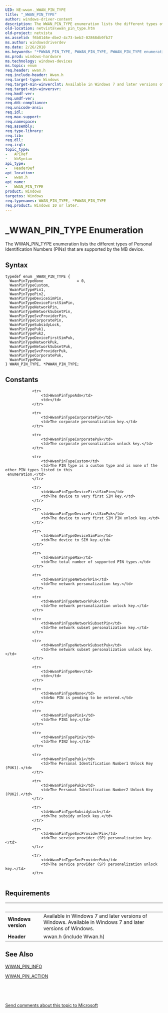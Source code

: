 ```yaml
---
UID: NE:wwan._WWAN_PIN_TYPE
title: "_WWAN_PIN_TYPE"
author: windows-driver-content
description: The WWAN_PIN_TYPE enumeration lists the different types of Personal Identification Numbers (PINs) that are supported by the MB device.
old-location: netvista\wwan_pin_type.htm
old-project: netvista
ms.assetid: f6b8146e-dbe2-4c73-beb2-02868db9fb27
ms.author: windowsdriverdev
ms.date: 2/26/2018
ms.keywords: "*PWWAN_PIN_TYPE, PWWAN_PIN_TYPE, PWWAN_PIN_TYPE enumeration pointer [Network Drivers Starting with Windows Vista], WWAN_PIN_TYPE, WWAN_PIN_TYPE enumeration [Network Drivers Starting with Windows Vista], WwanPinTypeCorporatePin, WwanPinTypeCorporatePuk, WwanPinTypeCustom, WwanPinTypeDeviceFirstSimPin, WwanPinTypeDeviceFirstSimPuk, WwanPinTypeDeviceSimPin, WwanPinTypeMax, WwanPinTypeNetworkPin, WwanPinTypeNetworkPuk, WwanPinTypeNetworkSubsetPin, WwanPinTypeNetworkSubsetPuk, WwanPinTypeNone, WwanPinTypePin1, WwanPinTypePin2, WwanPinTypePuk1, WwanPinTypePuk2, WwanPinTypeSubsidyLock, WwanPinTypeSvcProviderPin, WwanPinTypeSvcProviderPuk, WwanRef_f94cf79e-63f3-47e9-bd40-beb9cd32f0b8.xml, _WWAN_PIN_TYPE, netvista.wwan_pin_type, wwan/PWWAN_PIN_TYPE, wwan/WWAN_PIN_TYPE, wwan/WwanPinTypeCorporatePin, wwan/WwanPinTypeCorporatePuk, wwan/WwanPinTypeCustom, wwan/WwanPinTypeDeviceFirstSimPin, wwan/WwanPinTypeDeviceFirstSimPuk, wwan/WwanPinTypeDeviceSimPin, wwan/WwanPinTypeMax, wwan/WwanPinTypeNetworkPin, wwan/WwanPinTypeNetworkPuk, wwan/WwanPinTypeNetworkSubsetPin, wwan/WwanPinTypeNetworkSubsetPuk, wwan/WwanPinTypeNone, wwan/WwanPinTypePin1, wwan/WwanPinTypePin2, wwan/WwanPinTypePuk1, wwan/WwanPinTypePuk2, wwan/WwanPinTypeSubsidyLock, wwan/WwanPinTypeSvcProviderPin, wwan/WwanPinTypeSvcProviderPuk"
ms.prod: windows-hardware
ms.technology: windows-devices
ms.topic: enum
req.header: wwan.h
req.include-header: Wwan.h
req.target-type: Windows
req.target-min-winverclnt: Available in Windows 7 and later versions of Windows.
req.target-min-winversvr: 
req.kmdf-ver: 
req.umdf-ver: 
req.ddi-compliance: 
req.unicode-ansi: 
req.idl: 
req.max-support: 
req.namespace: 
req.assembly: 
req.type-library: 
req.lib: 
req.dll: 
req.irql: 
topic_type:
-	APIRef
-	kbSyntax
api_type:
-	HeaderDef
api_location:
-	wwan.h
api_name:
-	WWAN_PIN_TYPE
product: Windows
targetos: Windows
req.typenames: WWAN_PIN_TYPE, *PWWAN_PIN_TYPE
req.product: Windows 10 or later.
---
```


# _WWAN_PIN_TYPE Enumeration
The WWAN_PIN_TYPE enumeration lists the different types of Personal Identification Numbers (PINs)
  that are supported by the MB device.

## Syntax
````
typedef enum _WWAN_PIN_TYPE { 
  WwanPinTypeNone               = 0,
  WwanPinTypeCustom,
  WwanPinTypePin1,
  WwanPinTypePin2,
  WwanPinTypeDeviceSimPin,
  WwanPinTypeDeviceFirstSimPin,
  WwanPinTypeNetworkPin,
  WwanPinTypeNetworkSubsetPin,
  WwanPinTypeSvcProviderPin,
  WwanPinTypeCorporatePin,
  WwanPinTypeSubsidyLock,
  WwanPinTypePuk1,
  WwanPinTypePuk2,
  WwanPinTypeDeviceFirstSimPuk,
  WwanPinTypeNetworkPuk,
  WwanPinTypeNetworkSubsetPuk,
  WwanPinTypeSvcProviderPuk,
  WwanPinTypeCorporatePuk,
  WwanPinTypeMax
} WWAN_PIN_TYPE, *PWWAN_PIN_TYPE;
````

## Constants

<table>
            
                <tr>
                    <td>WwanPinTypeAdm</td>
                    <td></td>
                </tr>
            
                <tr>
                    <td>WwanPinTypeCorporatePin</td>
                    <td>The corporate personalization key.</td>
                </tr>
            
                <tr>
                    <td>WwanPinTypeCorporatePuk</td>
                    <td>The corporate personalization unlock key.</td>
                </tr>
            
                <tr>
                    <td>WwanPinTypeCustom</td>
                    <td>The PIN type is a custom type and is none of the other PIN types listed in this
     enumeration.</td>
                </tr>
            
                <tr>
                    <td>WwanPinTypeDeviceFirstSimPin</td>
                    <td>The device to very first SIM key.</td>
                </tr>
            
                <tr>
                    <td>WwanPinTypeDeviceFirstSimPuk</td>
                    <td>The device to very first SIM PIN unlock key.</td>
                </tr>
            
                <tr>
                    <td>WwanPinTypeDeviceSimPin</td>
                    <td>The device to SIM key.</td>
                </tr>
            
                <tr>
                    <td>WwanPinTypeMax</td>
                    <td>The total number of supported PIN types.</td>
                </tr>
            
                <tr>
                    <td>WwanPinTypeNetworkPin</td>
                    <td>The network personalization key.</td>
                </tr>
            
                <tr>
                    <td>WwanPinTypeNetworkPuk</td>
                    <td>The network personalization unlock key.</td>
                </tr>
            
                <tr>
                    <td>WwanPinTypeNetworkSubsetPin</td>
                    <td>The network subset personalization key.</td>
                </tr>
            
                <tr>
                    <td>WwanPinTypeNetworkSubsetPuk</td>
                    <td>The network subset personalization unlock key.</td>
                </tr>
            
                <tr>
                    <td>WwanPinTypeNev</td>
                    <td></td>
                </tr>
            
                <tr>
                    <td>WwanPinTypeNone</td>
                    <td>No PIN is pending to be entered.</td>
                </tr>
            
                <tr>
                    <td>WwanPinTypePin1</td>
                    <td>The PIN1 key.</td>
                </tr>
            
                <tr>
                    <td>WwanPinTypePin2</td>
                    <td>The PIN2 key.</td>
                </tr>
            
                <tr>
                    <td>WwanPinTypePuk1</td>
                    <td>The Personal Identification Number1 Unlock Key (PUK1).</td>
                </tr>
            
                <tr>
                    <td>WwanPinTypePuk2</td>
                    <td>The Personal Identification Number2 Unlock Key (PUK2).</td>
                </tr>
            
                <tr>
                    <td>WwanPinTypeSubsidyLock</td>
                    <td>The subsidy unlock key.</td>
                </tr>
            
                <tr>
                    <td>WwanPinTypeSvcProviderPin</td>
                    <td>The service provider (SP) personalization key.</td>
                </tr>
            
                <tr>
                    <td>WwanPinTypeSvcProviderPuk</td>
                    <td>The service provider (SP) personalization unlock key.</td>
                </tr>
</table>


## Requirements
| &nbsp; | &nbsp; |
| ---- |:---- |
| **Windows version** | Available in Windows 7 and later versions of Windows. Available in Windows 7 and later versions of Windows. |
| **Header** | wwan.h (include Wwan.h) |

## See Also

<a href="..\wwan\ns-wwan-_wwan_pin_info.md">WWAN_PIN_INFO</a>



<a href="..\wwan\ns-wwan-_wwan_pin_action.md">WWAN_PIN_ACTION</a>



 

 

<a href="mailto:wsddocfb@microsoft.com?subject=Documentation%20feedback [netvista\netvista]:%20WWAN_PIN_TYPE enumeration%20 RELEASE:%20(2/26/2018)&amp;body=%0A%0APRIVACY STATEMENT%0A%0AWe use your feedback to improve the documentation. We don't use your email address for any other purpose, and we'll remove your email address from our system after the issue that you're reporting is fixed. While we're working to fix this issue, we might send you an email message to ask for more info. Later, we might also send you an email message to let you know that we've addressed your feedback.%0A%0AFor more info about Microsoft's privacy policy, see http://privacy.microsoft.com/en-us/default.aspx." title="Send comments about this topic to Microsoft">Send comments about this topic to Microsoft</a>